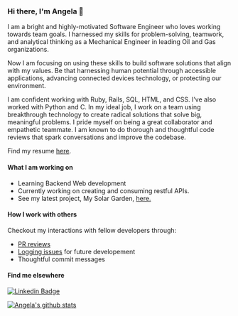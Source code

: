 ### Hi there, I'm Angela 👋

I am a bright and highly-motivated Software Engineer who loves working towards team goals. I harnessed my skills for problem-solving, teamwork, and analytical thinking as a Mechanical Engineer in leading Oil and Gas organizations. 

Now I am focusing on using these skills to build software solutions that align with my values. Be that harnessing human potential through accessible applications, advancing connected devices technology, or protecting our environment.

I am confident working with Ruby, Rails, SQL, HTML, and CSS. I’ve also worked with Python and C. In my ideal job, I work on a team using breakthrough technology to create radical solutions that solve big, meaningful problems. I pride myself on being a great collaborator and empathetic teammate. I am known to do thorough and thoughtful code reviews that spark conversations and improve the codebase. 

Find my resume [here](https://github.com/AngelaGuardia/angelaguardia/blob/main/AngelaGuardiaResume%20(11).pdf).

#### What I am working on

- Learning Backend Web development
- Currently working on creating and consuming restful APIs. 
- See my latest project, My Solar Garden, [here.](https://github.com/My-Solar-Garden)

#### How I work with others

Checkout my interactions with fellow developers through: 
- [PR reviews](https://github.com/Arique1104/monster_shop_2005/pulls?q=is%3Apr+is%3Aclosed)
- [Logging issues](https://github.com/ckccameron/viewing_party/issues) for future developement
- Thoughtful commit messages

#### Find me elsewhere

[![Linkedin Badge](https://img.shields.io/badge/-LinkedIn-blue?style=flat-square&logo=Linkedin&logoColor=white&link=https://www.linkedin.com/in/harshkumarkhatri/)](https://www.linkedin.com/in/angela-guardia/) 

[![Angela's github stats](https://github-readme-stats.vercel.app/api?username=angelaguardia&hide=stars)](https://github.com/angelaguardia/github-readme-stats)

